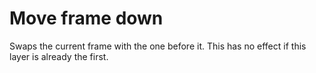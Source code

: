 # Move frame down #

Swaps the current frame with the one before it. This has no effect if this layer is already the first.